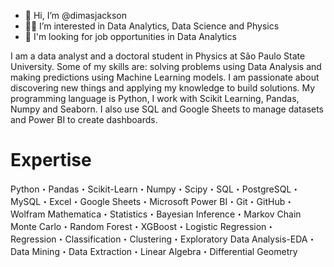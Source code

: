 - 👋 Hi, I’m @dimasjackson
- 👨‍💻 I’m interested in Data Analytics, Data Science and Physics
- 👀 I'm looking for job opportunities in Data Analytics

 I am a data analyst and a doctoral student in Physics at São Paulo State University. Some of my skills are: solving problems using Data Analysis and making predictions using Machine Learning models. I am passionate about discovering new things and applying my knowledge to build solutions. My programming language is Python, I work with Scikit Learning, Pandas, Numpy and Seaborn. I also use SQL and Google Sheets to manage datasets and Power BI to create dashboards. 

# Expertise
Python・Pandas・Scikit-Learn・Numpy・Scipy・SQL・PostgreSQL・MySQL・Excel・Google Sheets・Microsoft Power BI・Git・GitHub・Wolfram Mathematica・Statistics・Bayesian Inference・Markov Chain Monte Carlo・Random Forest・XGBoost・Logistic Regression・Regression・Classification・Clustering・Exploratory Data Analysis-EDA・Data Mining・Data Extraction・Linear Algebra・Differential Geometry



<!---
dimasjackson/dimasjackson is a ✨ special ✨ repository because its `README.md` (this file) appears on your GitHub profile.
You can click the Preview link to take a look at your changes.
--->

